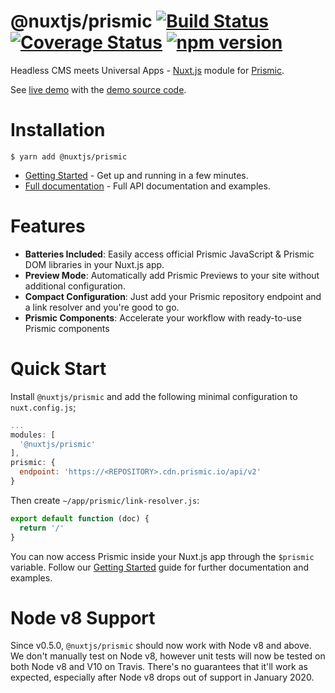 # @nuxtjs/prismic [![Build Status](https://travis-ci.com/nuxt-community/prismic-nuxt.svg?branch=master)](https://travis-ci.com/nuxt-community/prismic-nuxt) [![Coverage Status](https://coveralls.io/repos/github/nuxt-community/prismic-nuxt/badge.svg?branch=master)](https://coveralls.io/github/nuxt-community/prismic-nuxt?branch=master) [![npm version](https://badge.fury.io/js/%40nuxtjs%2Fprismic.svg)](https://badge.fury.io/js/%40nuxtjs%2Fprismic)

Headless CMS meets Universal Apps - [Nuxt.js](https://nuxtjs.org) module for [Prismic](https://prismic.io).

See [live demo](https://nuxt-prismic.surge.sh) with the [demo source code](https://github.com/Atinux/nuxt-prismic-showcase).

# Installation

```
$ yarn add @nuxtjs/prismic
```

* [Getting Started](https://prismic-nuxt.js.org/docs/getting-started) - Get up and running in a few minutes.
* [Full documentation](https://prismic-nuxt.js.org/) - Full API documentation and examples.

# Features

* __Batteries Included__: Easily access official Prismic JavaScript & Prismic DOM libraries in your Nuxt.js app.
* __Preview Mode__: Automatically add Prismic Previews to your site without additional configuration.
* __Compact Configuration__: Just add your Prismic repository endpoint and a link resolver and you're good to go.
* __Prismic Components__: Accelerate your workflow with ready-to-use Prismic components

# Quick Start

Install `@nuxtjs/prismic` and add the following minimal configuration to `nuxt.config.js`;

```javascript
...
modules: [
  '@nuxtjs/prismic'
],
prismic: {
  endpoint: 'https://<REPOSITORY>.cdn.prismic.io/api/v2'
}
```

Then create `~/app/prismic/link-resolver.js`:

```js
export default function (doc) {
  return '/'
}
```

You can now access Prismic inside your Nuxt.js app through the `$prismic` variable. Follow our [Getting Started](https://prismic-nuxt.js.org/docs/getting-started) guide for further documentation and examples.

# Node v8 Support

Since v0.5.0, `@nuxtjs/prismic` should now work with Node v8 and above. We don't manually test on Node v8, however unit tests will now be tested on both Node v8 and V10 on Travis. There's no guarantees that it'll work as expected, especially after Node v8 drops out of support in January 2020.
